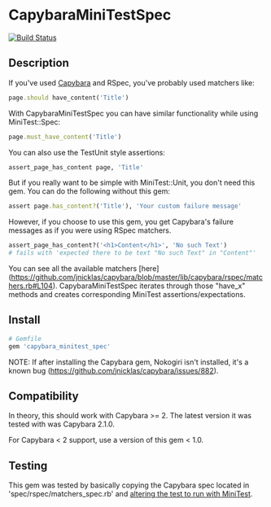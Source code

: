 CapybaraMiniTestSpec
====================

[![Build Status](https://secure.travis-ci.org/ordinaryzelig/capybara_minitest_spec.png?branch=master)](http://travis-ci.org/ordinaryzelig/capybara_minitest_spec)

## Description

If you've used [Capybara](https://github.com/jnicklas/capybara) and RSpec, you've probably used matchers like:

```ruby
page.should have_content('Title')
```

With CapybaraMiniTestSpec you can have similar functionality while using MiniTest::Spec:

```ruby
page.must_have_content('Title')
```

You can also use the TestUnit style assertions:

```ruby
assert_page_has_content page, 'Title'
```

But if you really want to be simple with MiniTest::Unit, you don't need this gem.
You can do the following without this gem:

```ruby
assert page.has_content?('Title'), 'Your custom failure message'
```

However, if you choose to use this gem, you get Capybara's failure messages as if you were using RSpec matchers.

```ruby
assert_page_has_content?('<h1>Content</h1>', 'No such Text')
# fails with 'expected there to be text "No such Text" in "Content"'
```

You can see all the available matchers [here] (https://github.com/jnicklas/capybara/blob/master/lib/capybara/rspec/matchers.rb#L104).
CapybaraMiniTestSpec iterates through those "have_x" methods and creates corresponding MiniTest assertions/expectations.

## Install

```ruby
# Gemfile
gem 'capybara_minitest_spec'
```

NOTE: If after installing the Capybara gem, Nokogiri isn't installed, it's a known bug (https://github.com/jnicklas/capybara/issues/882).

## Compatibility

In theory, this should work with Capybara >= 2. The latest version it was tested with was Capybara 2.1.0.

For Capybara < 2 support, use a version of this gem < 1.0.

## Testing

This gem was tested by basically copying the Capybara spec located in 'spec/rspec/matchers_spec.rb' and [altering the test to run with MiniTest](https://gist.github.com/4297afa19edd44885248).
